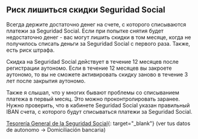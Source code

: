 ## Риск лишиться скидки Seguridad Social

Всегда держите достаточно денег на счете, с которого списываются платежи за Seguridad Social. Если при попытке
снятия будет недостаточно денег - вас могут лишить скидки в том месяце, когда не получилось списать деньги за Seguridad
Social с первого раза. Также, есть риск штрафа.

Скидка на Seguridad Social действует в течение 12 месяцев после регистрации аутономо. Если в течение 12 месяцев вы
закроете аутономо, то вы не сможете активировать скидку заново в течение 3 лет после закрытия аутономо.

Также я слышал, что у многих бывают проблемы со списыванием платежа в первый месяц. Это можно проконтролировать
заранее. Нужно проверить, что в кабинете Seguridad Social указан правильный IBAN счета, с которого будут списываться
платежи за Seguridad Social.

[Tesorería General de la Seguridad Social](https://portal.seg-social.gob.es/wps/portal/importass/importass/bienvenida){:
target="_blank"} (ver tus datos de autonomo -> Domiciliación bancaria)
